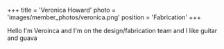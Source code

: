 +++
title = 'Veronica Howard'
photo = 'images/member_photos/veronica.png'
position = 'Fabrication'
+++

Hello I'm Veroinca and I'm on the design/fabrication team and I like guitar and guava